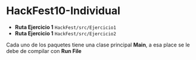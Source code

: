 # HackFest10-Individual
<ul>
<li><strong>Ruta Ejercicio 1</strong> <code>HackFest/src/Ejercicio1</code></li>
<li><strong>Ruta Ejercicio 1</strong> <code>HackFest/src/Ejercicio2</code></li>
</ul>
<p>Cada uno de los paquetes tiene una clase principal <strong>Main</strong>, a esa place se le debe de compilar con <strong>Run File</strong></p>
